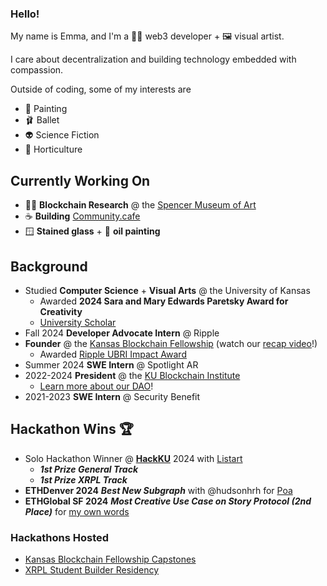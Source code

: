 ### Hello!

My name is Emma, and I'm a 👩‍💻 web3 developer + 🖼️ visual artist.

I care about decentralization and building technology embedded with compassion.

Outside of coding, some of my interests are 
- 🎨 Painting
- 🩰 Ballet 
- 👽 Science Fiction
- 🌱 Horticulture

## Currently Working On
- 👩‍🔬 **Blockchain Research** @ the [Spencer Museum of Art](https://spencerart.ku.edu/)
- ☕️ **Building** [Community.cafe](https://community.cafe/)
- 🪟 **Stained glass** + 🎨 **oil painting**

## Background

- Studied **Computer Science** + **Visual Arts** @ the University of Kansas
    - Awarded **2024 Sara and Mary Edwards Paretsky Award for Creativity**
    - [University Scholar](https://honors.ku.edu/explore/opportunities/university-scholars-and-global-scholars)
- Fall 2024 **Developer Advocate Intern** @ Ripple
- **Founder** @ the [Kansas Blockchain Fellowship](https://www.kansasblockchain.org/) (watch our [recap video](https://www.youtube.com/watch?v=NCb_VALLJcw)!)
    - Awarded [Ripple UBRI Impact Award](https://i2s-research.ku.edu/news/article/ku-student-receives-leadership-award-for-blockchain-research-initiative-on-international-stage)
- Summer 2024 **SWE Intern** @ Spotlight AR
- 2022-2024 **President** @ the [KU Blockchain Institute](https://www.kublockchain.com/)
    - [Learn more about our DAO](https://docs.kublockchain.com/)!
- 2021-2023 **SWE Intern** @ Security Benefit


## Hackathon Wins 🏆

- Solo Hackathon Winner @ **[HackKU]([url](https://hackku.org/))** 2024 with [Listart](https://devpost.com/software/listart)
    - ***1st Prize General Track***
    - ***1st Prize XRPL Track***
- **ETHDenver 2024** ***Best New Subgraph*** with @hudsonhrh for [Poa](https://poa.community/)
- **ETHGlobal SF 2024** ***Most Creative Use Case on Story Protocol (2nd Place)*** for [my own words](https://ethglobal.com/showcase/my-own-words-9uap2)

### Hackathons Hosted
- [Kansas Blockchain Fellowship Capstones](https://kbf-capstones-24.devpost.com/)
- [XRPL Student Builder Residency](https://www.linkedin.com/posts/ripple-xrpl_introducing-the-xrpl-student-builder-residency-activity-7249516044686352385-ykRG/)






<!--
**emmanasseri/emmanasseri** is a ✨ _special_ ✨ repository because its `README.md` (this file) appears on your GitHub profile.

Here are some ideas to get you started:

- 🔭 I’m currently working on ...
- 🌱 I’m currently learning ...
- 👯 I’m looking to collaborate on ...
- 🤔 I’m looking for help with ...
- 💬 Ask me about ...
- 📫 How to reach me: ...
- 😄 Pronouns: ...
- ⚡ Fun fact: ...
-->
